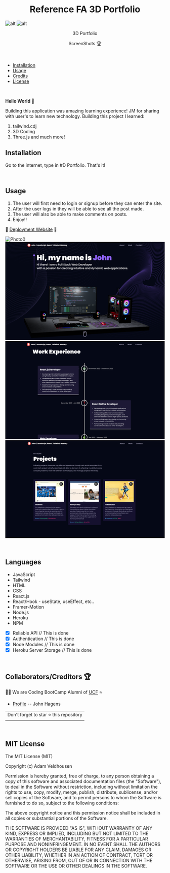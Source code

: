 <h1 align="center">Reference FA 3D Portfolio</h1>

 ![alt](https://img.shields.io/badge/License-MIT-blue) ![alt](https://img.shields.io/website?down_color=red&down_message=offline&up_color=green&up_message=online&url=https%3A%2F%2Ftranquil-falls-34631.herokuapp.com%2Fnotes) 
<p align="center">3D Portfolio</p>

 <p align="center">ScreenShots 🏆</p>

 

<br>

- [Installation](#installation)
- [Usage](#usage)
- [Credits](#credits)
- [License](#license)


<br>

 **Hello World 👋**

Building this application was amazing learning experience! JM for sharing with user's to learn new technology. 
Building this project I learned:

1. tailwind.cdj 
2. 3D Coding
3. Three.js and much more!



## Installation

Go to the internet, type in #D Portfolio. That's it!

<br>

## Usage

1. The user will first need to login or signup before they can enter the site.
2. After the user logs in they will be able to see all the post made.
3. The user will also be able to make comments on posts. 
4. Enjoy!!

🔭 [Deployment Website](https://fa-3-d-portfolio.vercel.app/) 🔭



![Photo0](/src/assets/John%20_%20Coding%20for%20the%20Future!.gif)
![Photo1](/src/assets/1.png)
![Photo2](/src/assets/2.png)
![Photo3](/src/assets/3.png)

<br>

<h2>Languages</h2>

- JavaScript
- Tailwind
- HTML
- CSS
- React.js
- React/Hook - useState, useEffect, etc..
- Framer-Motion
- Node.js
- Heroku
- NPM

- [x] Reliable API // This is done 
- [x] Authentication // This is done
- [x] Node Modules // This is done 
- [x] Heroku Server Storage // This is done 

<br>
<h2 id="credits">Collaborators/Creditors 🏆</h2>

👨‍💻 We are Coding BootCamp Alumni of [UCF](https://www.ucf.edu/students/) ⭐️


- [Profile]( https://github.com/JonJon50  " John Hagens ") -- John Hagens

<table>
	<tr>
		<td>
			Don't forget to star ⭐ this repository
		</td>
	</tr>
</table>






<br>

<h2 id="license">MIT License</h2>
The MIT License (MIT)

Copyright (c) <year> Adam Veldhousen

Permission is hereby granted, free of charge, to any person obtaining a copy
of this software and associated documentation files (the "Software"), to deal
in the Software without restriction, including without limitation the rights
to use, copy, modify, merge, publish, distribute, sublicense, and/or sell
copies of the Software, and to permit persons to whom the Software is
furnished to do so, subject to the following conditions:

The above copyright notice and this permission notice shall be included in
all copies or substantial portions of the Software.

THE SOFTWARE IS PROVIDED "AS IS", WITHOUT WARRANTY OF ANY KIND, EXPRESS OR
IMPLIED, INCLUDING BUT NOT LIMITED TO THE WARRANTIES OF MERCHANTABILITY,
FITNESS FOR A PARTICULAR PURPOSE AND NONINFRINGEMENT. IN NO EVENT SHALL THE
AUTHORS OR COPYRIGHT HOLDERS BE LIABLE FOR ANY CLAIM, DAMAGES OR OTHER
LIABILITY, WHETHER IN AN ACTION OF CONTRACT, TORT OR OTHERWISE, ARISING FROM,
OUT OF OR IN CONNECTION WITH THE SOFTWARE OR THE USE OR OTHER DEALINGS IN
THE SOFTWARE.
</h5>